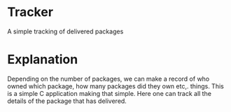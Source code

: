 # Tracker
A simple tracking of delivered packages

# Explanation
Depending on the number of packages, we can make a record of who owned which package, how many packages did they own etc,. things. This is a simple C application making that simple. Here one can track all the details of the package that has delivered. 

